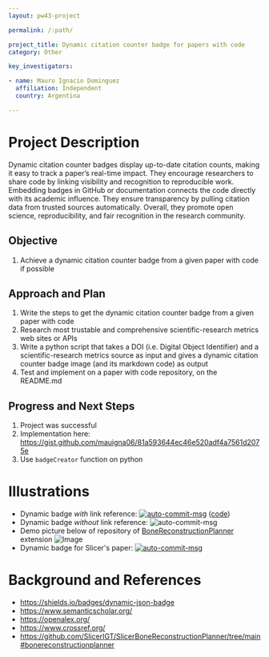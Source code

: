 ```yaml
---
layout: pw43-project

permalink: /:path/

project_title: Dynamic citation counter badge for papers with code
category: Other

key_investigators:

- name: Mauro Ignacio Dominguez
  affiliation: Independent
  country: Argentina

---
```


# Project Description

<!-- Add a short paragraph describing the project. -->


Dynamic citation counter badges display up-to-date citation counts, making it easy to track a paper’s real-time impact. They encourage researchers to share code by linking visibility and recognition to reproducible work. Embedding badges in GitHub or documentation connects the code directly with its academic influence. They ensure transparency by pulling citation data from trusted sources automatically. Overall, they promote open science, reproducibility, and fair recognition in the research community.



## Objective

<!-- Describe here WHAT you would like to achieve (what you will have as end result). -->


1. Achieve a dynamic citation counter badge from a given paper with code if possible 



## Approach and Plan

<!-- Describe here HOW you would like to achieve the objectives stated above. -->


1. Write the steps to get the dynamic citation counter badge from a given paper with code
2. Research most trustable and comprehensive scientific-research metrics web sites or APIs
3. Write a python script that takes a DOI (i.e. Digital Object Identifier) and a scientific-research metrics source as input and gives a dynamic citation counter badge image (and its markdown code) as output
4. Test and implement on a paper with code repository, on the README.md



## Progress and Next Steps

<!-- Update this section as you make progress, describing of what you have ACTUALLY DONE.
     If there are specific steps that you could not complete then you can describe them here, too. -->


1. Project was successful 
2. Implementation here:
https://gist.github.com/mauigna06/81a593644ec46e520adf4a7561d2075e
3. Use `badgeCreator` function on python



# Illustrations

<!-- Add pictures and links to videos that demonstrate what has been accomplished. -->


- Dynamic badge _with_ link reference: [![auto-commit-msg](https://img.shields.io/badge/dynamic/json?label=Citations&query=%24.citationCount&url=https%3A%2F%2Fapi.semanticscholar.org%2Fgraph%2Fv1%2Fpaper%2FDOI%3A10.1016%2Fj.stlm.2023.100109%3Ffields%3DcitationCount)](https://www.sciencedirect.com/science/article/pii/S2666964123000103#section-cited-by) ([code](https://github.com/SlicerIGT/SlicerBoneReconstructionPlanner/blob/8351095086965ad68db3b9257f3e356c13148e49/README.md?plain=1#L15))
- Dynamic badge _without_ link reference: ![auto-commit-msg](https://img.shields.io/badge/dynamic/json?label=Citations&query=%24.citationCount&url=https%3A%2F%2Fapi.semanticscholar.org%2Fgraph%2Fv1%2Fpaper%2FDOI%3A10.1016%2Fj.stlm.2023.100109%3Ffields%3DcitationCount)
- Demo picture below of repository of [BoneReconstructionPlanner](https://github.com/SlicerIGT/SlicerBoneReconstructionPlanner/tree/main#bonereconstructionplanner) extension
![Image](https://github.com/user-attachments/assets/8d4ddff1-1784-442a-84e1-996052371e35)
- Dynamic badge for Slicer's paper: [![auto-commit-msg](https://img.shields.io/badge/dynamic/json?label=Citations&query=%24.citationCount&url=https%3A%2F%2Fapi.semanticscholar.org%2Fgraph%2Fv1%2Fpaper%2FDOI%3A10.1016%2Fj.mri.2012.05.001%3Ffields%3DcitationCount)](https://www.sciencedirect.com/science/article/abs/pii/S0730725X12001816?via%3Dihub#preview-section-cited-by)



# Background and References

<!-- If you developed any software, include link to the source code repository.
     If possible, also add links to sample data, and to any relevant publications. -->


- https://shields.io/badges/dynamic-json-badge
- https://www.semanticscholar.org/
- https://openalex.org/
- https://www.crossref.org/
- https://github.com/SlicerIGT/SlicerBoneReconstructionPlanner/tree/main#bonereconstructionplanner

